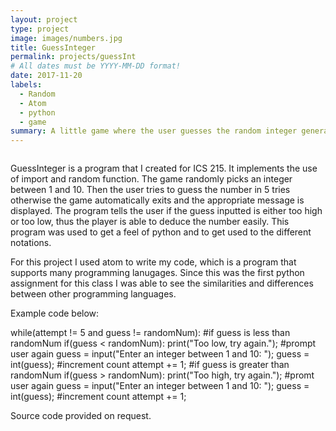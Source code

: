 ```yaml
---
layout: project
type: project
image: images/numbers.jpg
title: GuessInteger
permalink: projects/guessInt
# All dates must be YYYY-MM-DD format!
date: 2017-11-20
labels:
  - Random
  - Atom
  - python
  - game
summary: A little game where the user guesses the random integer generated for ICS 215.
---
```


<img class="" src="">

GuessInteger is a program that I created for ICS 215. It implements the use of import and random function.
The game randomly picks an integer between 1 and 10. Then the user tries to guess the number in 5 tries otherwise the game
automatically exits and the appropriate message is displayed. The program tells the user if the guess inputted is either
too high or too low, thus the player is able to deduce the number easily. This program was used to get a feel of python
and to get used to the different notations.

For this project I used atom to write my code, which is a program that supports many programming lanugages. Since this was
the first python assignment for this class I was able to see the similarities and differences between other programming
languages.

Example code below:

while(attempt != 5 and guess != randomNum):
  #if guess is less than randomNum
  if(guess < randomNum):
    print("Too low, try again.");
    #prompt user again
    guess = input("Enter an integer between 1 and 10: ");
    guess = int(guess);
    #increment count
    attempt += 1;
  #if guess is greater than randomNum
  if(guess > randomNum):
    print("Too high, try again.");
    #promt user again
    guess = input("Enter an integer between 1 and 10: ");
    guess = int(guess);
    #increment count
    attempt += 1;

Source code provided on request.
